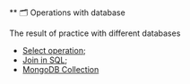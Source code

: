 ** 🗂 Operations with database

The result of practice with different databases

- [Select operation](https://docs.google.com/document/d/1dPUhaAxXToVGYGrpUl8fjY5P4xS7pHwtOREGVPgT-KA/edit?usp=sharing);
- [Join in SQL](https://docs.google.com/document/d/1OSYmNzYE-dPfsQPt2Ma_ivph7qD7KiF18lvNWI9EUpU/edit?usp=sharing);
- [MongoDB Collection](https://docs.google.com/document/d/1BWqq4dePJZb9Yw5pFlmWGPMZvP-0jicSDACSBRnV0Jc/edit?usp=sharing)
